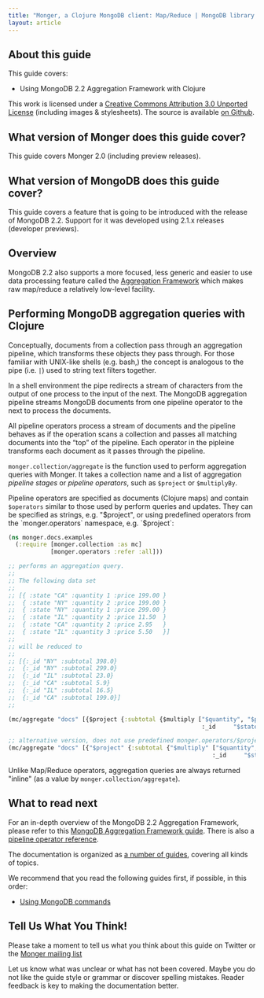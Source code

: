 ```yaml
---
title: "Monger, a Clojure MongoDB client: Map/Reduce | MongoDB library for Clojure"
layout: article
---
```


## About this guide

This guide covers:

 * Using MongoDB 2.2 Aggregation Framework with Clojure


This work is licensed under a <a rel="license" href="http://creativecommons.org/licenses/by/3.0/">Creative Commons Attribution 3.0 Unported License</a> (including images & stylesheets). The source is available [on Github](https://github.com/clojurewerkz/monger.docs).


## What version of Monger does this guide cover?

This guide covers Monger 2.0 (including preview releases).


## What version of MongoDB does this guide cover?

This guide covers a feature that is going to be introduced with the release of MongoDB 2.2. Support for it was developed using
2.1.x releases (developer previews).


## Overview

MongoDB 2.2 also supports a more focused, less generic and easier to use data processing feature called the [Aggregation Framework](/articles/aggregation.html) which
makes raw map/reduce a relatively low-level facility.


## Performing MongoDB aggregation queries with Clojure

Conceptually, documents from a collection pass through an aggregation pipeline, which transforms these objects they pass through. For those familiar with UNIX-like shells
(e.g. bash,) the concept is analogous to the pipe (i.e. `|`) used to string text filters together.

In a shell environment the pipe redirects a stream of characters from the output of one process to the input of the next. The MongoDB aggregation pipeline streams MongoDB
documents from one pipeline operator to the next to process the documents.

All pipeline operators process a stream of documents and the pipeline behaves as if the operation scans a collection and passes all matching documents into the “top” of
the pipeline. Each operator in the pipleine transforms each document as it passes through the pipeline.

`monger.collection/aggregate` is the function used to perform aggregation queries with Monger. It takes a collection name and a list of aggregation
*pipeline stages* or *pipeline operators*, such as `$project` or `$multiplyBy`.

Pipeline operators are specified as documents (Clojure maps) and contain `$operators` similar to those used by perform queries and updates. They can be specified
as strings, e.g. "$project", or using predefined operators from the `monger.operators` namespace, e.g. `$project`:

``` clojure
(ns monger.docs.examples
  (:require [monger.collection :as mc]
            [monger.operators :refer :all]))

;; performs an aggregation query.
;;
;; The following data set
;;
;; [{ :state "CA" :quantity 1 :price 199.00 }
;;  { :state "NY" :quantity 2 :price 199.00 }
;;  { :state "NY" :quantity 1 :price 299.00 }
;;  { :state "IL" :quantity 2 :price 11.50  }
;;  { :state "CA" :quantity 2 :price 2.95   }
;;  { :state "IL" :quantity 3 :price 5.50   }]
;;
;; will be reduced to
;;
;; [{:_id "NY" :subtotal 398.0}
;;  {:_id "NY" :subtotal 299.0}
;;  {:_id "IL" :subtotal 23.0}
;;  {:_id "CA" :subtotal 5.9}
;;  {:_id "IL" :subtotal 16.5}
;;  {:_id "CA" :subtotal 199.0}]
;;

(mc/aggregate "docs" [{$project {:subtotal {$multiply ["$quantity", "$price"]}
                                                       :_id     "$state"}}])

;; alternative version, does not use predefined monger.operators/$project and monger.operators/$multiply operators
(mc/aggregate "docs" [{"$project" {:subtotal {"$multiply" ["$quantity", "$price"]}
                                                          :_id     "$state"}}])
```

Unlike Map/Reduce operators, aggregation queries are always returned "inline" (as a value by `monger.collection/aggregate`).


## What to read next

For an in-depth overview of the MongoDB 2.2 Aggregation Framework,
please refer to this [MongoDB Aggregation Framework
guide](http://docs.mongodb.org/manual/applications/aggregation/). There
is also a [pipeline operator
reference](http://docs.mongodb.org/manual/reference/aggregation/).

The documentation is organized as [a number of
guides](/articles/guides.html), covering all kinds of topics.

We recommend that you read the following guides first, if possible, in this order:

 * [Using MongoDB commands](/articles/commands.html)


## Tell Us What You Think!

Please take a moment to tell us what you think about this guide on
Twitter or the [Monger mailing
list](https://groups.google.com/forum/#!forum/clojure-mongodb)

Let us know what was unclear or what has not been covered. Maybe you
do not like the guide style or grammar or discover spelling
mistakes. Reader feedback is key to making the documentation better.
